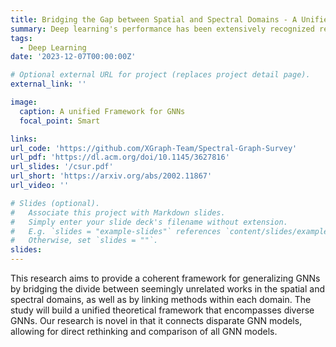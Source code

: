 ```yaml
---
title: Bridging the Gap between Spatial and Spectral Domains - A Unified Framework for Graph Neural Networks
summary: Deep learning's performance has been extensively recognized recently. Graph neural networks (GNNs) are designed to deal with graph-structural data that classical deep learning does not easily manage.Since most GNNs were created using distinct theories, direct comparisons are impossible. Prior research has primarily concentrated on categorizing existing models, with little attention paid to their intrinsic connections. The purpose of this study is to establish a unified framework that integrates GNNs based on spectral graph and approximation theory. The framework incorporates a strong integration between spatial- and spectral-based GNNs while tightly associating approaches that exist within each respective domain.
tags:
  - Deep Learning
date: '2023-12-07T00:00:00Z'

# Optional external URL for project (replaces project detail page).
external_link: ''

image:
  caption: A unified Framework for GNNs
  focal_point: Smart

links:
url_code: 'https://github.com/XGraph-Team/Spectral-Graph-Survey'
url_pdf: 'https://dl.acm.org/doi/10.1145/3627816'
url_slides: '/csur.pdf'
url_short: 'https://arxiv.org/abs/2002.11867'
url_video: ''

# Slides (optional).
#   Associate this project with Markdown slides.
#   Simply enter your slide deck's filename without extension.
#   E.g. `slides = "example-slides"` references `content/slides/example-slides.md`.
#   Otherwise, set `slides = ""`.
slides: 
---
```


This research aims to provide a coherent framework for generalizing GNNs by bridging the divide between seemingly unrelated works in the spatial and spectral domains, as well as by linking methods within each domain.
The study will build a unified theoretical framework that encompasses diverse GNNs. Our research is novel in that it connects disparate GNN models, allowing for direct rethinking and comparison of all GNN models.
